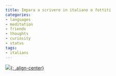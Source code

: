 ```yaml
---
title: Impara a scrivere in italiano o fottiti
categories:
- languages
- meditation
- friends
- thoughts
- curiosity
- status
tags:
- italians
---
```

[![]({{site.url}}/images/italiano_o_fottiti.jpg){: .align-center}]({{site.url}}/images/italiano_o_fottiti.jpg)

